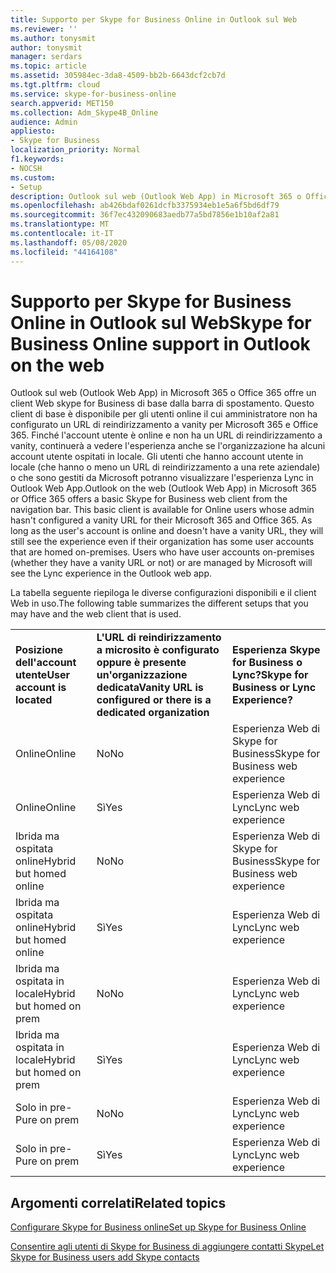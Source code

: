 ```yaml
---
title: Supporto per Skype for Business Online in Outlook sul Web
ms.reviewer: ''
ms.author: tonysmit
author: tonysmit
manager: serdars
ms.topic: article
ms.assetid: 305984ec-3da8-4509-bb2b-6643dcf2cb7d
ms.tgt.pltfrm: cloud
ms.service: skype-for-business-online
search.appverid: MET150
ms.collection: Adm_Skype4B_Online
audience: Admin
appliesto:
- Skype for Business
localization_priority: Normal
f1.keywords:
- NOCSH
ms.custom:
- Setup
description: Outlook sul web (Outlook Web App) in Microsoft 365 o Office 365 offre un client Web skype for Business di base dalla barra di spostamento. Questo client di base è disponibile per gli utenti online il cui amministratore non ha configurato un URL di reindirizzamento a vanity per Microsoft 365 e Office 365. Finché l'account utente è online e non ha un URL di reindirizzamento a vanity, continuerà a vedere l'esperienza anche se l'organizzazione ha alcuni account utente ospitati in locale. Gli utenti che hanno account utente in locale (che hanno o meno un URL di reindirizzamento a una rete aziendale) o che sono gestiti da Microsoft potranno visualizzare l'esperienza Lync in Outlook Web App.
ms.openlocfilehash: ab426bdaf0261dcfb3375934eb1e5a6f5bd6df79
ms.sourcegitcommit: 36f7ec432090683aedb77a5bd7856e1b10af2a81
ms.translationtype: MT
ms.contentlocale: it-IT
ms.lasthandoff: 05/08/2020
ms.locfileid: "44164108"
---
```

# <a name="skype-for-business-online-support-in-outlook-on-the-web"></a><span data-ttu-id="5adf6-106">Supporto per Skype for Business Online in Outlook sul Web</span><span class="sxs-lookup"><span data-stu-id="5adf6-106">Skype for Business Online support in Outlook on the web</span></span>

<span data-ttu-id="5adf6-p102">Outlook sul web (Outlook Web App) in Microsoft 365 o Office 365 offre un client Web skype for Business di base dalla barra di spostamento. Questo client di base è disponibile per gli utenti online il cui amministratore non ha configurato un URL di reindirizzamento a vanity per Microsoft 365 e Office 365. Finché l'account utente è online e non ha un URL di reindirizzamento a vanity, continuerà a vedere l'esperienza anche se l'organizzazione ha alcuni account utente ospitati in locale. Gli utenti che hanno account utente in locale (che hanno o meno un URL di reindirizzamento a una rete aziendale) o che sono gestiti da Microsoft potranno visualizzare l'esperienza Lync in Outlook Web App.</span><span class="sxs-lookup"><span data-stu-id="5adf6-p102">Outlook on the web (Outlook Web App) in Microsoft 365 or Office 365 offers a basic Skype for Business web client from the navigation bar. This basic client is available for Online users whose admin hasn't configured a vanity URL for their Microsoft 365 and Office 365. As long as the user's account is online and doesn't have a vanity URL, they will still see the experience even if their organization has some user accounts that are homed on-premises. Users who have user accounts on-premises (whether they have a vanity URL or not) or are managed by Microsoft will see the Lync experience in the Outlook web app.</span></span>
  
<span data-ttu-id="5adf6-111">La tabella seguente riepiloga le diverse configurazioni disponibili e il client Web in uso.</span><span class="sxs-lookup"><span data-stu-id="5adf6-111">The following table summarizes the different setups that you may have and the web client that is used.</span></span>
  
||||
|:-----|:-----|:-----|
|<span data-ttu-id="5adf6-112">**Posizione dell'account utente**</span><span class="sxs-lookup"><span data-stu-id="5adf6-112">**User account is located**</span></span> <br/> |<span data-ttu-id="5adf6-113">**L'URL di reindirizzamento a microsito è configurato oppure è presente un'organizzazione dedicata**</span><span class="sxs-lookup"><span data-stu-id="5adf6-113">**Vanity URL is configured or there is a dedicated organization**</span></span> <br/> |<span data-ttu-id="5adf6-114">**Esperienza Skype for Business o Lync?**</span><span class="sxs-lookup"><span data-stu-id="5adf6-114">**Skype for Business or Lync Experience?**</span></span> <br/> |
|<span data-ttu-id="5adf6-115">Online</span><span class="sxs-lookup"><span data-stu-id="5adf6-115">Online</span></span>  <br/> |<span data-ttu-id="5adf6-116">No</span><span class="sxs-lookup"><span data-stu-id="5adf6-116">No</span></span>  <br/> |<span data-ttu-id="5adf6-117">Esperienza Web di Skype for Business</span><span class="sxs-lookup"><span data-stu-id="5adf6-117">Skype for Business web experience</span></span>  <br/> |
|<span data-ttu-id="5adf6-118">Online</span><span class="sxs-lookup"><span data-stu-id="5adf6-118">Online</span></span>  <br/> |<span data-ttu-id="5adf6-119">Sì</span><span class="sxs-lookup"><span data-stu-id="5adf6-119">Yes</span></span>  <br/> |<span data-ttu-id="5adf6-120">Esperienza Web di Lync</span><span class="sxs-lookup"><span data-stu-id="5adf6-120">Lync web experience</span></span>  <br/> |
|<span data-ttu-id="5adf6-121">Ibrida ma ospitata online</span><span class="sxs-lookup"><span data-stu-id="5adf6-121">Hybrid but homed online</span></span>  <br/> |<span data-ttu-id="5adf6-122">No</span><span class="sxs-lookup"><span data-stu-id="5adf6-122">No</span></span>  <br/> |<span data-ttu-id="5adf6-123">Esperienza Web di Skype for Business</span><span class="sxs-lookup"><span data-stu-id="5adf6-123">Skype for Business web experience</span></span>  <br/> |
|<span data-ttu-id="5adf6-124">Ibrida ma ospitata online</span><span class="sxs-lookup"><span data-stu-id="5adf6-124">Hybrid but homed online</span></span>  <br/> |<span data-ttu-id="5adf6-125">Sì</span><span class="sxs-lookup"><span data-stu-id="5adf6-125">Yes</span></span>  <br/> |<span data-ttu-id="5adf6-126">Esperienza Web di Lync</span><span class="sxs-lookup"><span data-stu-id="5adf6-126">Lync web experience</span></span>  <br/> |
|<span data-ttu-id="5adf6-127">Ibrida ma ospitata in locale</span><span class="sxs-lookup"><span data-stu-id="5adf6-127">Hybrid but homed on prem</span></span>  <br/> |<span data-ttu-id="5adf6-128">No</span><span class="sxs-lookup"><span data-stu-id="5adf6-128">No</span></span>  <br/> |<span data-ttu-id="5adf6-129">Esperienza Web di Lync</span><span class="sxs-lookup"><span data-stu-id="5adf6-129">Lync web experience</span></span>  <br/> |
|<span data-ttu-id="5adf6-130">Ibrida ma ospitata in locale</span><span class="sxs-lookup"><span data-stu-id="5adf6-130">Hybrid but homed on prem</span></span>  <br/> |<span data-ttu-id="5adf6-131">Sì</span><span class="sxs-lookup"><span data-stu-id="5adf6-131">Yes</span></span>  <br/> |<span data-ttu-id="5adf6-132">Esperienza Web di Lync</span><span class="sxs-lookup"><span data-stu-id="5adf6-132">Lync web experience</span></span>  <br/> |
|<span data-ttu-id="5adf6-133">Solo in pre-</span><span class="sxs-lookup"><span data-stu-id="5adf6-133">Pure on prem</span></span>  <br/> |<span data-ttu-id="5adf6-134">No</span><span class="sxs-lookup"><span data-stu-id="5adf6-134">No</span></span>  <br/> |<span data-ttu-id="5adf6-135">Esperienza Web di Lync</span><span class="sxs-lookup"><span data-stu-id="5adf6-135">Lync web experience</span></span>  <br/> |
|<span data-ttu-id="5adf6-136">Solo in pre-</span><span class="sxs-lookup"><span data-stu-id="5adf6-136">Pure on prem</span></span>  <br/> |<span data-ttu-id="5adf6-137">Sì</span><span class="sxs-lookup"><span data-stu-id="5adf6-137">Yes</span></span>  <br/> |<span data-ttu-id="5adf6-138">Esperienza Web di Lync</span><span class="sxs-lookup"><span data-stu-id="5adf6-138">Lync web experience</span></span>  <br/> |
   

## <a name="related-topics"></a><span data-ttu-id="5adf6-139">Argomenti correlati</span><span class="sxs-lookup"><span data-stu-id="5adf6-139">Related topics</span></span>
[<span data-ttu-id="5adf6-140">Configurare Skype for Business online</span><span class="sxs-lookup"><span data-stu-id="5adf6-140">Set up Skype for Business Online</span></span>](set-up-skype-for-business-online.md)

[<span data-ttu-id="5adf6-141">Consentire agli utenti di Skype for Business di aggiungere contatti Skype</span><span class="sxs-lookup"><span data-stu-id="5adf6-141">Let Skype for Business users add Skype contacts</span></span>](let-skype-for-business-users-add-skype-contacts.md)

  
 
